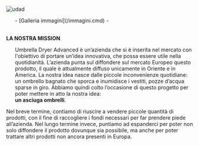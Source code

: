 ![udad](https://user-images.githubusercontent.com/62671277/77627531-58b77280-6f47-11ea-9687-74644300bcc9.png)
<ol>
- [Galleria immagini](/immagini.cmd)
-
</ol>
<br/>
<strong>LA NOSTRA MISSION</strong>
<br/>
  <ol>
    Umbrella Dryer Advanced è un’azienda che si è inserita nel mercato con l'obiettivo di portare un’idea innovativa, che possa essere         utile nella quotidianità. L’azienda punta sul diffondere sul mercato Europeo questo prodotto, il quale è attualmente diffuso               unicamente in Oriente e in America. La nostra idea nasce dalle piccole inconvenienze quotidiane: un ombrello bagnato che sporca e         inumidisce i vestiti, pozze d’acqua sparse in giro. Abbiamo quindi colto l’occasione di questo progetto per poter mettere in atto la       nostra idea: 
  <br/>
  <strong>un asciuga ombrelli</strong>.
  <br/>
 </ol>
Nel breve termine, contiamo di riuscire a vendere piccole quantità di prodotti, con il fine di raccogliere i fondi necessari per far prendere piede all’azienda. Nel lungo termine invece, puntiamo ad espanderci per poter non solo diffondere il prodotto dovunque sia possibile, ma anche per poter trattare altri prodotti non ancora presenti in Europa.
